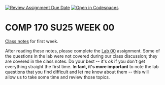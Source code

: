 [![Review Assignment Due Date](https://classroom.github.com/assets/deadline-readme-button-22041afd0340ce965d47ae6ef1cefeee28c7c493a6346c4f15d667ab976d596c.svg)](https://classroom.github.com/a/wylhnvRm)
[![Open in Codespaces](https://classroom.github.com/assets/launch-codespace-2972f46106e565e64193e422d61a12cf1da4916b45550586e14ef0a7c637dd04.svg)](https://classroom.github.com/open-in-codespaces?assignment_repo_id=19613667)
# COMP 170 SU25 WEEK 00


[Class notes](https://lgreco.github.io/cdp/COMP170/weekly/week00.html) for first week. 

After reading these notes, please complete the [Lab 00](./lab-00.md) assignment. Some of the questions in the lab were not covered during our class discussion; they are covered in the class notes. Do your best -- it's ok if you don't get everything straight the first time. **In fact, it's more important** to note the lab questions that you find difficult and let me know about them -- this will allow us to take some time and review those topics.